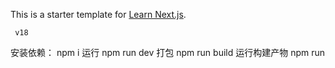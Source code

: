 This is a starter template for [Learn Next.js](https://nextjs.org/learn).



     v18

安装依赖： npm i
运行 npm run dev
打包 npm run build
运行构建产物 npm run